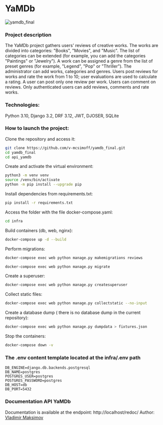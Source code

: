 # YaMDb
![yamdb_final](https://github.com/v-mcsimoff/yamdb_final/actions/workflows/yamdb_workflow.yml/badge.svg?branch=master&event=push)
### Project description
The YaMDb project gathers users' reviews of creative works. The works are divided into categories: "Books", "Movies", and "Music". The list of categories can be extended (for example, you can add the categories "Paintings" or "Jewelry"). A work can be assigned a genre from the list of preset genres (for example, "Legend", "Pop" or "Thriller"). The administrator can add works, categories and genres. 
Users post reviews for works and rate the work from 1 to 10; user evaluations are used to calculate a rating. A user can post only one review per work. Users can comment on reviews.
Only authenticated users can add reviews, comments and rate works.

### Technologies:
Python 3.10, Django 3.2, DRF 3.12, JWT, DJOSER, SQLite
### How to launch the project:
Clone the repository and access it:
```bash
git clone https://github.com/v-mcsimoff/yamdb_final.git
cd yamdb_final
cd api_yamdb
```

Create and activate the virtual environment:
```bash
python3 -m venv venv
source /venv/bin/activate
python -m pip install --upgrade pip
```

Install dependencies from requirements.txt:
```bash
pip install -r requirements.txt
```

Access the folder with the file docker-compose.yaml:
```bash
cd infra
```

Build containers (db, web, nginx):
```bash
docker-compose up -d --build
```

Perform migrations:
```bash
docker-compose exec web python manage.py makemigrations reviews
```
```bash
docker-compose exec web python manage.py migrate
```

Create a superuser:
```bash
docker-compose exec web python manage.py createsuperuser
```

Collect static files:
```bash
docker-compose exec web python manage.py collectstatic --no-input
```

Create a database dump ( there is no database dump in the current repository):
```bash
docker-compose exec web python manage.py dumpdata > fixtures.json
```

Stop the containers:
```bash
docker-compose down -v
```

### The .env content template located at the infra/.env path
```
DB_ENGINE=django.db.backends.postgresql
DB_NAME=postgres
POSTGRES_USER=postgres
POSTGRES_PASSWORD=postgres
DB_HOST=db
DB_PORT=5432
```

### Documentation API YaMDb
Documentation is available at the endpoint: http://localhost/redoc/
Author: <br>[Vladimir Maksimov](https://github.com/v-mcsimoff)
